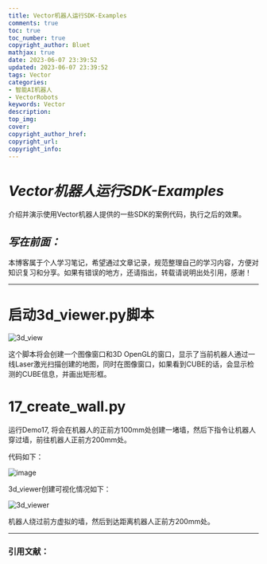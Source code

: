```yaml
---
title: Vector机器人运行SDK-Examples
comments: true
toc: true
toc_number: true
copyright_author: Bluet
mathjax: true
date: 2023-06-07 23:39:52
updated: 2023-06-07 23:39:52
tags: Vector
categories:
- 智能AI机器人
- VectorRobots
keywords: Vector
description:
top_img:
cover:
copyright_author_href:
copyright_url:
copyright_info:
---
```


# ***Vector机器人运行SDK-Examples***

介绍并演示使用Vector机器人提供的一些SDK的案例代码，执行之后的效果。

## ***写在前面：***

本博客属于个人学习笔记，希望通过文章记录，规范整理自己的学习内容，方便对知识复习和分享。如果有错误的地方，还请指出，转载请说明出处引用，感谢！

---

# 启动3d_viewer.py脚本

![3d_view](https://www.synotech.top:5523/uploads/2023/06/08/202306080007457.jpg)

这个脚本将会创建一个图像窗口和3D OpenGL的窗口，显示了当前机器人通过一线Laser激光扫描创建的地图，同时在图像窗口，如果看到CUBE的话，会显示检测的CUBE信息，并画出矩形框。

# 17_create_wall.py

运行Demo17, 将会在机器人的正前方100mm处创建一堵墙，然后下指令让机器人穿过墙，前往机器人正前方200mm处。

代码如下：

![image](https://www.synotech.top:5523/uploads/2023/06/07/202306072349464.jpg)

3d_viewer创建可视化情况如下：

![3d_viewer](https://www.synotech.top:5523/uploads/2023/06/07/202306072350142.jpg)

机器人绕过前方虚拟的墙，然后到达距离机器人正前方200mm处。

***

### 引用文献：
